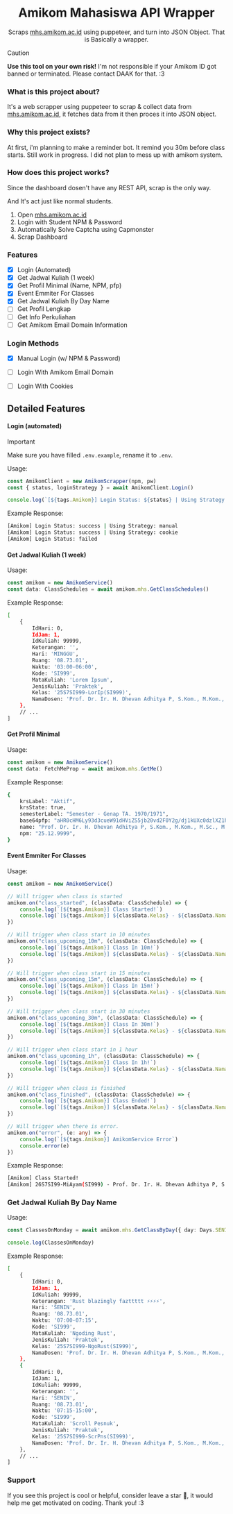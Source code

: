 <div align="center">
    <h1>Amikom Mahasiswa API Wrapper</h1>
    <p>Scraps <a href="https://mhs.amikom.ac.id">mhs.amikom.ac.id</a> using puppeteer, and turn into JSON Object. That is Basically a wrapper.</p>
</div>

> [!CAUTION]
> <b>Use this tool on your own risk!</b> I'm not responsible if your Amikom ID got banned or terminated. Please contact DAAK for that. :3

### What is this project about?
It's a web scrapper using puppeteer to scrap & collect data from <a href="https://mhs.amikom.ac.id">mhs.amikom.ac.id</a>, it fetches data from it then proces it into JSON object.

### Why this project exists?
At first, i'm planning to make a reminder bot. It remind you 30m before class starts. Still work in progress. I did not plan to mess up with amikom system.

### How does this project works?
Since the dashboard dosen't have any REST API, scrap is the only way.

And It's act just like normal students.
1. Open <a href="https://mhs.amikom.ac.id">mhs.amikom.ac.id</a>
2. Login with Student NPM & Password
3. Automatically Solve Captcha using Capmonster
4. Scrap Dashboard

### Features
- [x] Login (Automated)
- [x] Get Jadwal Kuliah (1 week)
- [x] Get Profil Minimal (Name, NPM, pfp)
- [x] Event Emmiter For Classes
- [x] Get Jadwal Kuliah By Day Name
- [ ] Get Profil Lengkap
- [ ] Get Info Perkuliahan
- [ ] Get Amikom Email Domain Information

### Login Methods
- [x] Manual Login (w/ NPM & Password)
- [ ] Login With Amikom Email Domain
- [ ] Login With Cookies


## Detailed Features
#### Login (automated)

> [!IMPORTANT]
> Make sure you have filled `.env.example`, rename it to `.env`.

Usage:
```ts
const AmikomClient = new AmikomScrapper(npm, pw)
const { status, loginStrategy } = await AmikomClient.Login()

console.log(`[${tags.Amikom}] Login Status: ${status} | Using Strategy: ${loginStrategy}`)
```

Example Response:
```sh
[Amikom] Login Status: success | Using Strategy: manual
[Amikom] Login Status: success | Using Strategy: cookie
[Amikom] Login Status: failed
```


#### Get Jadwal Kuliah (1 week)
Usage:
```ts
const amikom = new AmikomService()
const data: ClassSchedules = await amikom.mhs.GetClassSchedules()
```

Example Response:
```sh
[
    {
        IdHari: 0,
        IdJam: 1,
        IdKuliah: 99999,
        Keterangan: '',
        Hari: 'MINGGU',
        Ruang: '08.73.01',
        Waktu: '03:00-06:00',
        Kode: 'SI999',
        MataKuliah: 'Lorem Ipsum',
        JenisKuliah: 'Praktek',
        Kelas: '25S7SI999-LorIp(SI999)',
        NamaDosen: 'Prof. Dr. Ir. H. Dhevan Adhitya P, S.Kom., M.Kom., M.Sc., M.Eng., MBA., M.Pd., Spd., Ph.D., LL.M., CIPM., CISA., PMP.',
    },
    // ...
]
```

#### Get Profil Minimal
Usage:
```ts
const amikom = new AmikomService()
const data: FetchMeProp = await amikom.mhs.GetMe()
```

Example Response:
```sh
{
    krsLabel: "Aktif",
    krsState: true,
    semesterLabel: "Semester - Genap TA. 1970/1971",
    base64pfp: "aHR0cHM6Ly93d3cueW91dHViZS5jb20vd2F0Y2g/dj1kUXc0dzlXZ1hjUQ==",
    name: "Prof. Dr. Ir. H. Dhevan Adhitya P, S.Kom., M.Kom., M.Sc., M.Eng., MBA., M.Pd., Spd., Ph.D., LL.M., CIPM., CISA., PMP.",
    npm: "25.12.9999",
}
```

#### Event Emmiter For Classes
Usage:
```ts
const amikom = new AmikomService()

// Will trigger when class is started
amikom.on("class_started", (classData: ClassSchedule) => {
    console.log(`[${tags.Amikom}] Class Started!`)
    console.log(`[${tags.Amikom}] ${classData.Kelas} - ${classData.NamaDosen}`)
})

// Will trigger when class start in 10 minutes
amikom.on("class_upcoming_10m", (classData: ClassSchedule) => {
    console.log(`[${tags.Amikom}] Class In 10m!`)
    console.log(`[${tags.Amikom}] ${classData.Kelas} - ${classData.NamaDosen}`)
})

// Will trigger when class start in 15 minutes
amikom.on("class_upcoming_15m", (classData: ClassSchedule) => {
    console.log(`[${tags.Amikom}] Class In 15m!`)
    console.log(`[${tags.Amikom}] ${classData.Kelas} - ${classData.NamaDosen}`)
})

// Will trigger when class start in 30 minutes
amikom.on("class_upcoming_30m", (classData: ClassSchedule) => {
    console.log(`[${tags.Amikom}] Class In 30m!`)
    console.log(`[${tags.Amikom}] ${classData.Kelas} - ${classData.NamaDosen}`)
})

// Will trigger when class start in 1 hour
amikom.on("class_upcoming_1h", (classData: ClassSchedule) => {
    console.log(`[${tags.Amikom}] Class In 1h!`)
    console.log(`[${tags.Amikom}] ${classData.Kelas} - ${classData.NamaDosen}`)
})

// Will trigger when class is finished
amikom.on("class_finished", (classData: ClassSchedule) => {
    console.log(`[${tags.Amikom}] Class Ended!`)
    console.log(`[${tags.Amikom}] ${classData.Kelas} - ${classData.NamaDosen}`)
})

// Will trigger when there is error.
amikom.on("error", (e: any) => {
    console.log(`[${tags.Amikom}] AmikomService Error`)
    console.error(e)
})
```

Example Response:
```sh
[Amikom] Class Started!
[Amikom] 26S7SI99-MiAyam(SI999) - Prof. Dr. Ir. H. Dhevan Adhitya P, S.Kom., M.Kom., M.Sc., M.Eng., MBA., M.Pd., Spd., Ph.D., LL.M., CIPM., CISA., PMP.
```

### Get Jadwal Kuliah By Day Name
Usage:
```ts
const ClassesOnMonday = await amikom.mhs.GetClassByDay({ day: Days.SENIN })

console.log(ClassesOnMonday)
```

Example Response:
```sh
[
    {
        IdHari: 0,
        IdJam: 1,
        IdKuliah: 99999,
        Keterangan: 'Rust blazingly fazttttt ⚡⚡⚡⚡',
        Hari: 'SENIN',
        Ruang: '08.73.01',
        Waktu: '07:00-07:15',
        Kode: 'SI999',
        MataKuliah: 'Ngoding Rust',
        JenisKuliah: 'Praktek',
        Kelas: '25S7SI999-NgoRust(SI999)',
        NamaDosen: 'Prof. Dr. Ir. H. Dhevan Adhitya P, S.Kom., M.Kom., M.Sc., M.Eng., MBA., M.Pd., Spd., Ph.D., LL.M., CIPM., CISA., PMP.',
    },
    {
        IdHari: 0,
        IdJam: 1,
        IdKuliah: 99999,
        Keterangan: '',
        Hari: 'SENIN',
        Ruang: '08.73.01',
        Waktu: '07:15-15:00',
        Kode: 'SI999',
        MataKuliah: 'Scroll Pesnuk',
        JenisKuliah: 'Praktek',
        Kelas: '25S7SI999-ScrPns(SI999)',
        NamaDosen: 'Prof. Dr. Ir. H. Dhevan Adhitya P, S.Kom., M.Kom., M.Sc., M.Eng., MBA., M.Pd., Spd., Ph.D., LL.M., CIPM., CISA., PMP.',
    },
    // ...
]
```

### Support
If you see this project is cool or helpful, consider leave a star 🌟, it would help me get motivated on coding. Thank you! :3